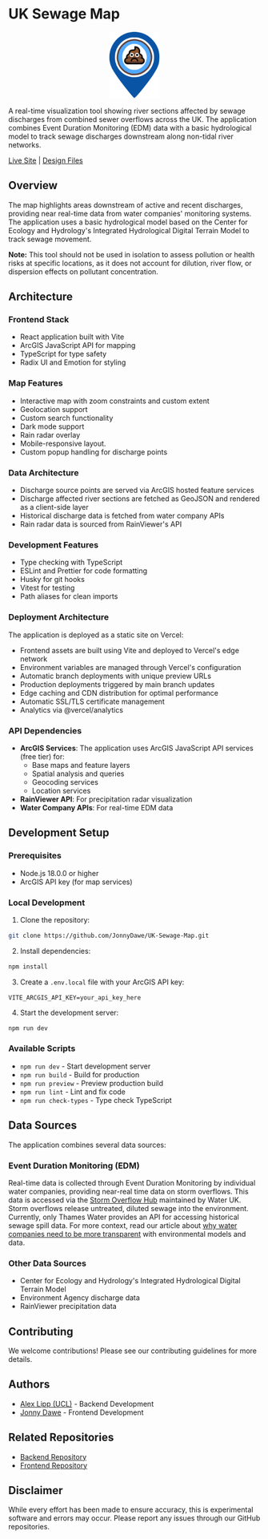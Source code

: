 # UK Sewage Map

<p align="center">
  <img src="public/favicon/favicon.svg" alt="UK Sewage Map Logo" width="100" height="132">
</p>

A real-time visualization tool showing river sections affected by sewage discharges from combined sewer overflows across the UK. The application combines Event Duration Monitoring (EDM) data with a basic hydrological model to track sewage discharges downstream along non-tidal river networks.

[Live Site](https://www.sewagemap.co.uk) | [Design Files](https://www.figma.com/file/EOJLW1aVdvAh9sTzbQK1uk/App-UI?type=design&node-id=0%3A1&mode=design&t=JhhOq4y180yDKHd3-1)

## Overview

The map highlights areas downstream of active and recent discharges, providing near real-time data from water companies' monitoring systems. The application uses a basic hydrological model based on the Center for Ecology and Hydrology's Integrated Hydrological Digital Terrain Model to track sewage movement.

**Note:** This tool should not be used in isolation to assess pollution or health risks at specific locations, as it does not account for dilution, river flow, or dispersion effects on pollutant concentration.

## Architecture

### Frontend Stack
- React application built with Vite
- ArcGIS JavaScript API for mapping
- TypeScript for type safety
- Radix UI and Emotion for styling

### Map Features
- Interactive map with zoom constraints and custom extent
- Geolocation support
- Custom search functionality
- Dark mode support
- Rain radar overlay
- Mobile-responsive layout.
- Custom popup handling for discharge points

### Data Architecture
- Discharge source points are served via ArcGIS hosted feature services
- Discharge affected river sections are fetched as GeoJSON and rendered as a client-side layer
- Historical discharge data is fetched from water company APIs
- Rain radar data is sourced from RainViewer's API

### Development Features
- Type checking with TypeScript
- ESLint and Prettier for code formatting
- Husky for git hooks
- Vitest for testing
- Path aliases for clean imports

### Deployment Architecture
The application is deployed as a static site on Vercel:
- Frontend assets are built using Vite and deployed to Vercel's edge network
- Environment variables are managed through Vercel's configuration
- Automatic branch deployments with unique preview URLs
- Production deployments triggered by main branch updates
- Edge caching and CDN distribution for optimal performance
- Automatic SSL/TLS certificate management
- Analytics via @vercel/analytics

### API Dependencies
- **ArcGIS Services**: The application uses ArcGIS JavaScript API services (free tier) for:
  - Base maps and feature layers
  - Spatial analysis and queries
  - Geocoding services
  - Location services
- **RainViewer API**: For precipitation radar visualization
- **Water Company APIs**: For real-time EDM data

## Development Setup

### Prerequisites
- Node.js 18.0.0 or higher
- ArcGIS API key (for map services)

### Local Development
1. Clone the repository:
```bash
git clone https://github.com/JonnyDawe/UK-Sewage-Map.git
```

2. Install dependencies:
```bash
npm install
```

3. Create a `.env.local` file with your ArcGIS API key:
```
VITE_ARCGIS_API_KEY=your_api_key_here
```

4. Start the development server:
```bash
npm run dev
```

### Available Scripts
- `npm run dev` - Start development server
- `npm run build` - Build for production
- `npm run preview` - Preview production build
- `npm run lint` - Lint and fix code
- `npm run check-types` - Type check TypeScript

## Data Sources

The application combines several data sources:

### Event Duration Monitoring (EDM)
Real-time data is collected through Event Duration Monitoring by individual water companies, providing near-real time data on storm overflows. This data is accessed via the [Storm Overflow Hub](https://www.streamwaterdata.co.uk/pages/storm-overflows-data) maintained by Water UK. Storm overflows release untreated, diluted sewage into the environment. Currently, only Thames Water provides an API for accessing historical sewage spill data. For more context, read our article about [why water companies need to be more transparent](https://theconversation.com/water-companies-now-have-to-release-live-sewage-spill-data-heres-why-more-transparency-is-the-key-to-cleaner-rivers-239444) with environmental models and data.

### Other Data Sources
- Center for Ecology and Hydrology's Integrated Hydrological Digital Terrain Model
- Environment Agency discharge data
- RainViewer precipitation data

## Contributing

We welcome contributions! Please see our contributing guidelines for more details.

## Authors

- [Alex Lipp (UCL)](https://alexlipp.github.io/) - Backend Development
- [Jonny Dawe](https://bsky.app/profile/did:plc:yxxm76jvxcsuzg6ahfjiek3y) - Frontend Development

## Related Repositories
- [Backend Repository](https://github.com/AlexLipp/sewage-map)
- [Frontend Repository](https://github.com/JonnyDawe/UK-Sewage-Map/)

## Disclaimer

While every effort has been made to ensure accuracy, this is experimental software and errors may occur. Please report any issues through our GitHub repositories.
